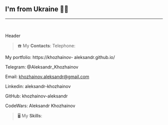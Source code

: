 ## I'm from Ukraine 💛💙

---
<br>

Header

 

> ☎️ My **Contacts**:
Telephone:

My portfolio:
https://khozhainov- aleksandr.github.io/

Telegram:
@Aleksandr_Khozhainov

Email:
khozhainov.aleksandr@gmail.com


Linkedin:
aleksandr-khozhainov

GitHub:
khozhainov-aleksandr

CodeWars:
Aleksandr Khozhainov


> 🖥 My **Skills**:
